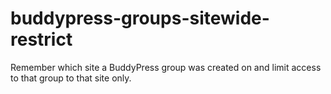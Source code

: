 # buddypress-groups-sitewide-restrict
Remember which site a BuddyPress group was created on and limit access to that group to that site only.
